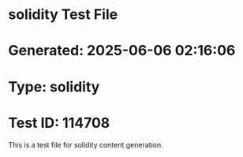 ﻿# solidity Test File
# Generated: 2025-06-06 02:16:06
# Type: solidity
# Test ID: 114708

This is a test file for solidity content generation.
